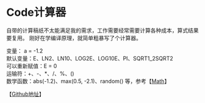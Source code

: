 # Code计算器

自带的计算稿纸不太能满足我的需求，工作需要经常需要计算各种成本，算式结果要复用。
刚好在学编译原理，就简单粗暴写了个计算器。

变量： a = -1.2  
默认变量：E、LN2、LN10、LOG2E、LOG10E、PI、SQRT1_2SQRT2  
可以重新赋值：E = 0  
运输符：+、-、*、/、%、()  
数学函数：abs(-1.2)、max(0.5, -2.1)、random() 等，参考【[Math](https://www.w3school.com.cn/jsref/jsref_obj_math.asp)】  

【[Github地址](https://github.com/itribs/rcalculator)】